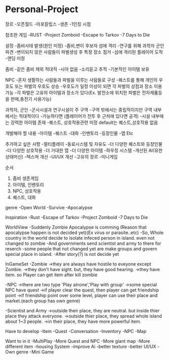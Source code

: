 # Personal-Project

장르
-오픈월드
-아포칼립스
-생존
-1인칭 시점

참조한 게임
-RUST
-Project Zomboid
-Escape to Tarkov
-7 Days to Die

설정
-좀비사태 발생(원인 미정)
-좀비,변이 후보자 섬에 격리
-연구를 위해 과학자 군인 파견
-변이되지 않은 사람들이 파벌생성 후 특정 장소 점거
-섬에 격리된 플레이어 도착
-엔딩 미정

좀비
-같은 좀비 제외 적대적
-시야 없음
-소리듣고 추적
-기본적인 아이템 보유

NPC
-혼자 생활하는 사람들과 파벌을 이루는 사람들로 구성
-퀘스트를 통해 개인의 우호도 또는 파벌의 우호도 상승
-우호도가 일정 이상이 되면 각 파벌의 상점과 장소 이용 가능
-각 파벌은 고유의 아이템과 장소가 있다(Ex. 발전소에 위치한 파벌은 전자제품등을 판매,충전기 사용가능)

과학자, 군인
-군사시설과 연구시설이 주 구역
-구역 밖에서는 중립적이지만 구역 내부에서는 적대적이다
-가능하다면 (플레이어가 전투 후 근처에 있다면 공격)
-시설 내부에는 강력한 아이템 존재
-퀘스트, 상호작용관련 미정 default는 퀘스트,상호작용 없음

개발해야 할 내용
-아이템
-퀘스트
-대화
-인벤토리
-등장인물
-맵
Etc

추가하고 싶은 사항
-멀티플레이
-동료시스템 및 자유도
-더 다양한 퀘스트와 등장인물
-더 다양한 상호작용
-더 거대한 맵
-더 다양한 아이템
-하우징 시스템
-개선된 AI(유한상태머신)
-택스쳐 개선
-UI/UX 개선
-고유의 장르
-미니게임

순서
1. 좀비 생존게임
2. 아이템, 인벤토리
3. NPC, 상호작용
4. 퀘스트, 대화

genre
-Open World
-Survive
-Apocalypse

Inspiration
-Rust
-Escape of Tarkov
-Project Zomboid
-7 Days to Die

WorldView
-Suddenly Zombie Apocalypse is comming (Reason that apocalypse happen is not decided yet)(Ex virus or parasite..etc)
-So, Whole country in the world decide to isolate infeced person in island. even not changed to zombie
-And governments send scientist and army to there for reserch
-some people that not changed yet are make groups and govern special place in island.
-After story(?) is not decide yet

InGameSet
-Zombie
->they are always have hostile to eveyone except Zombie.
->they don't have sight. but, they have good hearing.
->they have item. so Player can get item after kill zombie

-NPC
->there are two type 'Play alnone','Play with group'
->some special NPC have quest
->if player clear the quest, then player can get friendship point
->if friendship point over some level, player can use their place and market.(each group has own genre)

-Scientist and Army
->outside their place, they are neutral. but inside thier place they attack everyone.
->outside thier place, they spread whole island about 1~3 people.
->in their place, they have more powerful item.

Have to develop
-Item
-Quest
-Conversation
-Inventory
-NPC
-Map

Want to in it
-MultiPlay
-More Quest and NPC
-More giant map
-More different item
-housing System
-improve Ai
-better texture
-better UI/UX
-Own genre
-Mini Game
